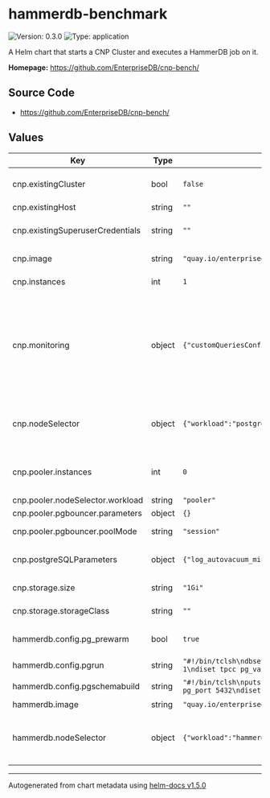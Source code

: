 # hammerdb-benchmark

![Version: 0.3.0](https://img.shields.io/badge/Version-0.3.0-informational?style=flat-square) ![Type: application](https://img.shields.io/badge/Type-application-informational?style=flat-square)

A Helm chart that starts a CNP Cluster and executes a HammerDB job on it.

**Homepage:** <https://github.com/EnterpriseDB/cnp-bench/>

## Source Code

* <https://github.com/EnterpriseDB/cnp-bench/>

## Values

| Key | Type | Default | Description |
|-----|------|---------|-------------|
| cnp.existingCluster | bool | `false` | Whether the benchmark should be run against an existing cluster or a new one has to be created |
| cnp.existingHost | string | `""` | The address of the existing cluster |
| cnp.existingSuperuserCredentials | string | `""` | The name of a Secret of type basic-auth containing the existing cluster credentials for a superuser |
| cnp.image | string | `"quay.io/enterprisedb/postgresql:13"` | The PostgreSQL image used by CNP and HammerDB. |
| cnp.instances | int | `1` | The amount of PostgreSQL instances in the CNP Cluster. |
| cnp.monitoring | object | `{"customQueriesConfigMap":[],"customQueriesSecret":[]}` | Configures custom queries for monitoring. The arrays accept a Dictionary made by name: string (resource name), key: string (resource data field containing the queries). Documentation on the accepted values: https://docs.enterprisedb.io/cloud-native-postgresql/latest/monitoring/ |
| cnp.nodeSelector | object | `{"workload":"postgresql"}` | Dictionary of key-value pairs used to define the nodes where the cluster instances can run; used to avoid hammerdb and PostgreSQL running on the same node. |
| cnp.pooler.instances | int | `0` | The number of pooler replicas that receive the connections. If >0 the benchmarks are run with connection pooling |
| cnp.pooler.nodeSelector.workload | string | `"pooler"` |  |
| cnp.pooler.pgbouncer.parameters | object | `{}` | PgBouncer configuration. |
| cnp.pooler.pgbouncer.poolMode | string | `"session"` | The pool mode, accepted values: session, transaction |
| cnp.postgreSQLParameters | object | `{"log_autovacuum_min_duration":"1s","log_checkpoints":"on","log_lock_waits":"on","log_min_duration_statement":"1000","log_statement":"ddl","log_temp_files":"1024","maintenance_work_mem":"128MB","shared_buffers":"512MB"}` | Dictionary of key-value pairs representing PostgreSQL configuration. |
| cnp.storage.size | string | `"1Gi"` | The size of the PVCs used by CNP instances. |
| cnp.storage.storageClass | string | `""` | The storage class used to create PVCs for CNP instances. |
| hammerdb.config.pg_prewarm | bool | `true` | Whether we should prewarm all used tables before running `pgrun` and after running `pgschemabuild` |
| hammerdb.config.pgrun | string | `"#!/bin/tclsh\ndbset db pg\ndiset connection pg_host $::env(PGHOST)\ndiset tpcc pg_superuser $::env(PGSUPERUSER)\ndiset tpcc pg_superuserpass $::env(PGSUPERUSERPASS)\ndiset tpcc pg_rampup 0\ndiset tpcc pg_duration 1\ndiset tpcc pg_vacuum true\nprint dict\nvuset logtotemp 1\nloadscript\nprint script\nvuset vu 1\nvucreate\nvurun\nruntimer 1200\nvudestroy\nexit"` |  |
| hammerdb.config.pgschemabuild | string | `"#!/bin/tclsh\nputs \"SETTING CONFIGURATION\"\n\ndbset db pg\ndiset connection pg_host $::env(PGHOST)\ndiset tpcc pg_superuser $::env(PGSUPERUSER)\ndiset tpcc pg_superuserpass $::env(PGSUPERUSERPASS)\n#diset connection pg_port 5432\ndiset tpcc pg_count_ware 8\ndiset tpcc pg_num_vu 2\ndiset tpcc pg_raiseerror true\ndiset tpcc pg_driver timed\nprint dict\nbuildschema\nwaittocomplete"` | The tcl script that will be run to populate the database |
| hammerdb.image | string | `"quay.io/enterprisedb/hammerdb:4.2"` |  |
| hammerdb.nodeSelector | object | `{"workload":"hammerdb"}` | Dictionary of key-value pairs used to define the nodes where the hammerdb pod can run; used to avoid hammerdb and PostgreSQL running on the same node. |

----------------------------------------------
Autogenerated from chart metadata using [helm-docs v1.5.0](https://github.com/norwoodj/helm-docs/releases/v1.5.0)
